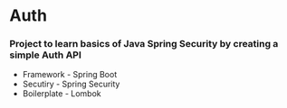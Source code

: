 # Auth
### Project to learn basics of Java Spring Security by creating a simple Auth API

- Framework - Spring Boot
- Secutiry - Spring Security
- Boilerplate - Lombok
